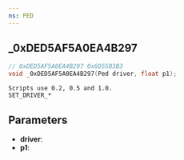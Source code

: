 ```yaml
---
ns: PED
---
```

## _0xDED5AF5A0EA4B297

```c
// 0xDED5AF5A0EA4B297 0x6D55B3B3
void _0xDED5AF5A0EA4B297(Ped driver, float p1);
```

```
Scripts use 0.2, 0.5 and 1.0.  
SET_DRIVER_*  
```

## Parameters
* **driver**: 
* **p1**: 

